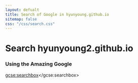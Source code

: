 ```yaml
---
layout: defualt
title: Search of Google in hyunyoung.github.io
sitemap: false
css: "/css/search.css"
---
```


# Search hyunyoung2.github.io

### Using the Amazing Google

<div id="google-custom-search">

  <script>
    (function() {
      var cx = '006356838477834478456:wlqkkiamvtm';
      var gcse = document.createElement('script');
      gcse.type = 'text/javascript';
      gcse.async = true;
      gcse.src = 'https://cse.google.com/cse.js?cx=' + cx;
      var s = document.getElementsByTagName('script')[0];
      s.parentNode.insertBefore(gcse, s);
    })();
  </script>
  <gcse:searchbox></gcse:searchbox>

</div>


